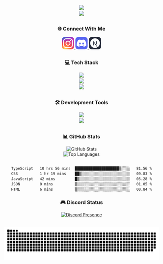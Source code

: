 <div align="center">
  
<img src="https://readme-typing-svg.herokuapp.com?font=Fira+Code&weight=500&size=40&pause=1000&color=3F00F7&center=true&vCenter=true&random=false&width=600&height=100&lines=Hi,+I'm+Erenay+%F0%9F%91%8B;Full-Stack+Developer" />

<div align="center">
    <img src="https://komarev.com/ghpvc/?username=ErenayFC&color=blue"/>
</div>

<h2></h2>

### 🌐 Connect With Me
<a href="https://www.instagram.com/_erenay_17/" target="_blank">
    <img src="https://raw.githubusercontent.com/tandpfun/skill-icons/main/icons/Instagram.svg" width="40px">
</a>
<a href="https://discord.com/users/1029431477219360869" target="_blank">
    <img src="https://raw.githubusercontent.com/tandpfun/skill-icons/main/icons/Discord.svg" width="40px">
</a>
<a href="https://erenaydev.com.tr" target="_blank">
    <img src="https://raw.githubusercontent.com/tandpfun/skill-icons/main/icons/NextJS-Dark.svg" width="40px">
</a>

<h2></h2>

### 💻 Tech Stack
<div>
    <img src="https://skillicons.dev/icons?i=js,ts,react,nextjs,nodejs" /><br/>
    <img src="https://skillicons.dev/icons?i=html,css,tailwind,svelte,vite" /><br/>
    <img src="https://skillicons.dev/icons?i=mongodb,elysia,express,electron,postgres" />
</div>

<h2></h2>

### 🛠️ Development Tools
<div>
    <img src="https://skillicons.dev/icons?i=vscode,git,postman,vim,babel" /><br/>
    <img src="https://skillicons.dev/icons?i=linux,windows,ubuntu,arch,debian" />
</div>

<h2></h2>

### 📊 GitHub Stats
<img src="https://github-readme-stats.vercel.app/api?username=ErenayFC&show_icons=true&theme=tokyonight&hide_border=true" alt="GitHub Stats" />
<br />
<img src="https://github-readme-stats.vercel.app/api/top-langs/?username=ErenayFC&theme=tokyonight&hide_border=true&layout=compact" alt="Top Languages" />

<h2></h2>

<!--START_SECTION:waka-->

```txt
TypeScript   10 hrs 56 mins  ████████████████████▒░░░░   81.56 %
CSS          1 hr 19 mins    ██▒░░░░░░░░░░░░░░░░░░░░░░   09.83 %
JavaScript   42 mins         █▒░░░░░░░░░░░░░░░░░░░░░░░   05.28 %
JSON         8 mins          ▒░░░░░░░░░░░░░░░░░░░░░░░░   01.05 %
HTML         6 mins          ▒░░░░░░░░░░░░░░░░░░░░░░░░   00.84 %
```

<!--END_SECTION:waka-->

### 🎮 Discord Status
[![Discord Presence](https://lanyard.cnrad.dev/api/1029431477219360869)](https://discord.com/users/1029431477219360869)

<h2></h2>
<img src="https://raw.githubusercontent.com/Platane/snk/output/github-contribution-grid-snake.svg" />

</div>
